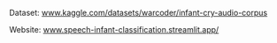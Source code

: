 Dataset: www.kaggle.com/datasets/warcoder/infant-cry-audio-corpus 

Website: www.speech-infant-classification.streamlit.app/
